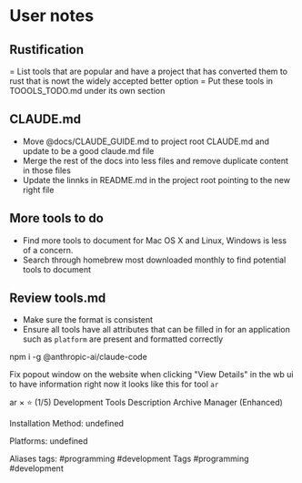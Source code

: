 # User notes

## Rustification
= List tools that are popular and have a project that has converted them to rust that is nowt the widely accepted better option
= Put these tools in TOOOLS_TODO.md under its own section

## CLAUDE.md
- Move @docs/CLAUDE_GUIDE.md to project root CLAUDE.md and update to be a good claude.md file
- Merge the rest of the docs into less files and remove duplicate content in those files
- Update the linnks in README.md in the project root pointing to the new right file

## More tools to do
  - Find more tools to document for Mac OS X and Linux, Windows is less of a concern.
  - Search through homebrew most downloaded monthly to find potential tools to document

## Review tools.md
- Make sure the format is consistent
- Ensure all tools have all attributes that can be filled in for an application such as `platform` are present and formatted correctly

npm i -g @anthropic-ai/claude-code

Fix popout window on the website when clicking "View Details" in the wb ui to have information right now it looks like this for tool `ar`

ar
×
⭐ (1/5)
Development Tools
Description
Archive Manager (Enhanced)

Installation
Method: undefined

Platforms: undefined

Aliases
tags: #programming #development
Tags
#programming #development